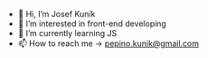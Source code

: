- 👋 Hi, I’m Josef Kuník
- 👀 I’m interested in front-end developing
- 🌱 I’m currently learning JS
- 📫 How to reach me -> pepino.kunik@gmail.com 

<!---
Pepiano/Pepiano is a ✨ special ✨ repository because its `README.md` (this file) appears on your GitHub profile.
You can click the Preview link to take a look at your changes.
--->

